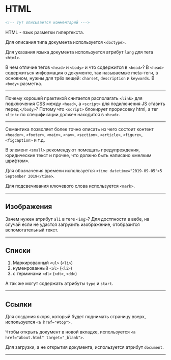 # HTML

```html
<!-- Тут описывается комментарий --->
```

HTML - язык разметки гипертекста.

Для описания типа документа используется `<doctype>`.

Для указания языка документа используется атрибут `lang` для тега `<html>`.

В чем отличие тегов `<head>` и `<body>` и что содержится в `<head>`?
В `<head>` содержиться информация о документе, так называемые meta-теги,
в основном, нужны для трёх вещей: `charset`, `description` и `keywords`.
В `<body>` разметка.

-----

Почему хорошей практикой считается располагать `<link>` для подключения CSS между `<head>`,
а `<script>` для подключения JS ставить перед `</body>`?
Потому что `<script>` блокирует прорисовку html, а тег `<link>` по спецификации должен находится в `<head>`.

-----

Семантика позволяет более точно описать из чего состоит контент `<header>`, `<footer>`, `<main>`, `<nav>`,
`<section>`, `<article>`,  `<figure>`, `<figcaption>` и т.д.

В элемент `<small>` рекомендуют помещать предупреждения, юридические текст и прочее,
что должно быть написано «мелким шрифтом».

Для обозначения времени используется `<time datetime="2019-09-05">5 September 2019</time>`.

Для подсвечивания ключевого слова используется `<mark>`.

-----

## Изображения

Зачем нужен атрибут `ali` в теге `<img>`? Для достпности в вебе, на случай если не удастся загрузить изображение,
отобразится вспомогательный текст.

-----

## Списки

1. Маркированный `<ul>` (`<li>`)
2. нуменрованный `<ol>` (`<li>`)
3. с терминами `<dl>` (`<dt>`, `<dd>`)

А так же могут содержать атрибуты `type` и `start`.

-----

## Ссылки

Для создания якоря, который будет поднимать страницу вверх, используется `<a href="#top">`.

Чтобы открыть документ в новой вкладке, используется `<a href="about.html" target="_blank">`.

Для загрузки, а не открытия документа, используется атрибут `document`.

-----

